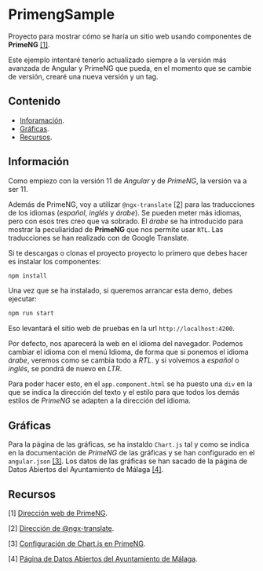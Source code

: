 # PrimengSample

Proyecto para mostrar cómo se haría un sitio web usando componentes de __PrimeNG__ [[1]](#recursos).

Este ejemplo intentaré tenerlo actualizado siempre a la versión más avanzada de Angular y PrimeNG que pueda, en el momento que se cambie de versión, crearé una nueva versión y un tag.

## Contenido

* [Inforamación](#información).
* [Gráficas](#gráficas).
* [Recursos](#recursos).

## Información

Como empiezo con la versión 11 de _Angular_ y de _PrimeNG_, la versión va a ser 11.

Además de PrimeNG, voy a utilizar `@ngx-translate` [[2]](#recursos) para las traducciones de los idiomas (_español_, _inglés_ y _árabe_). Se pueden meter más idiomas, pero con esos tres creo que va sobrado. El _árabe_ se ha introducido para mostrar la peculiaridad de **PrimeNG** que nos permite usar `RTL`. Las traducciones se han realizado con de Google Translate.

Si te descargas o clonas el proyecto proyecto lo primero que debes hacer es instalar los componentes:

```bash
npm install
```

Una vez que se ha instalado, si queremos arrancar esta demo, debes ejecutar:

```bash
npm run start
```

Eso levantará el sitio web de pruebas en la url `http://localhost:4200`.

Por defecto, nos aparecerá la web en el idioma del navegador. Podemos cambiar el idioma con el menú Idioma, de forma que si ponemos el idioma _árabe_, veremos como se cambia todo a _RTL_. y si volvemos a _español_ o _inglés_, se pondrá de nuevo en _LTR_.

Para poder hacer esto, en el `app.component.html` se ha puesto una `div` en la que se indica la dirección del texto y el estilo para que todos los demás estilos de _PrimeNG_ se adapten a la dirección del idioma.

## Gráficas

Para la página de las gráficas, se ha instaldo `Chart.js` tal y como se indica en la documentación de _PrimeNG_ de las gráficas y se han configurado en el `angular.json` [[3]](#recursos). Los datos de las gráficas se han sacado de la página de Datos Abiertos del Ayuntamiento de Málaga [[4]](#recursos).

## Recursos
[1] [Dirección web de PrimeNG](https://www.primefaces.org/primeng/).

[2] [Dirección de @ngx-translate](http://www.ngx-translate.com/).

[3] [Configuración de Chart.js en PrimeNG](https://www.primefaces.org/primeng/showcase/#/chart).

[4] [Página de Datos Abiertos del Ayuntamiento de Málaga](http://datosabiertos.malaga.eu/).

